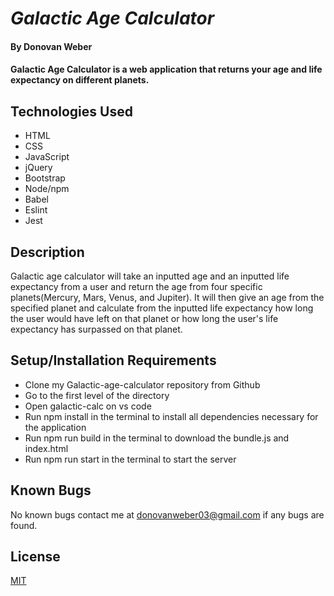 # _Galactic Age Calculator_

#### By Donovan Weber

#### Galactic Age Calculator is a web application that returns your age and life expectancy on different planets. 

## Technologies Used

* HTML
* CSS
* JavaScript
* jQuery
* Bootstrap 
* Node/npm
* Babel
* Eslint
* Jest

## Description
Galactic age calculator will take an inputted age and an inputted life expectancy from a user and return the age from four specific planets(Mercury, Mars, Venus, and Jupiter). It will then give an age from the specified planet and calculate from the inputted life expectancy how long the user would have left on that planet or how long the user's life expectancy has surpassed on that planet.

## Setup/Installation Requirements

* Clone my Galactic-age-calculator repository from Github
* Go to the first level of the directory
* Open galactic-calc on vs code
* Run npm install in the terminal to install all dependencies necessary for the application
* Run npm run build in the terminal to download the bundle.js and index.html
* Run npm run start in the terminal to start the server 

## Known Bugs

No known bugs contact me at [donovanweber03@gmail.com](mailto:donovanweber03@gmail.com) if any bugs are found.

## License

[MIT](https://choosealicense.com/licenses/mit/)